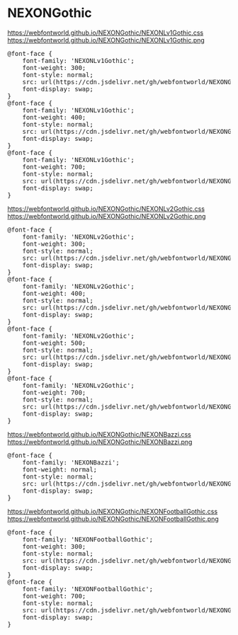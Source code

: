 # NEXONGothic

https://webfontworld.github.io/NEXONGothic/NEXONLv1Gothic.css<br>
https://webfontworld.github.io/NEXONGothic/NEXONLv1Gothic.png

<pre>
@font-face {
    font-family: 'NEXONLv1Gothic';
    font-weight: 300; 
    font-style: normal; 
    src: url(https://cdn.jsdelivr.net/gh/webfontworld/NEXONGothic/NEXONLv1GothicLowOTFLight.woff) format('woff');
    font-display: swap;
}
@font-face {
    font-family: 'NEXONLv1Gothic';
    font-weight: 400; 
    font-style: normal; 
    src: url(https://cdn.jsdelivr.net/gh/webfontworld/NEXONGothic/NEXONLv1GothicOTF.woff) format('woff');
    font-display: swap;
}
@font-face {
    font-family: 'NEXONLv1Gothic';
    font-weight: 700; 
    font-style: normal; 
    src: url(https://cdn.jsdelivr.net/gh/webfontworld/NEXONGothic/NEXONLv1GothicOTFBold.woff) format('woff');
    font-display: swap;
}
</pre>


https://webfontworld.github.io/NEXONGothic/NEXONLv2Gothic.css<br>
https://webfontworld.github.io/NEXONGothic/NEXONLv2Gothic.png

<pre>
@font-face {
    font-family: 'NEXONLv2Gothic';
    font-weight: 300; 
    font-style: normal; 
    src: url(https://cdn.jsdelivr.net/gh/webfontworld/NEXONGothic/NEXONLv2GothicLight.woff) format('woff');
    font-display: swap;
}
@font-face {
    font-family: 'NEXONLv2Gothic';
    font-weight: 400; 
    font-style: normal; 
    src: url(https://cdn.jsdelivr.net/gh/webfontworld/NEXONGothic/NEXONLv2Gothic.woff) format('woff');
    font-display: swap;
}
@font-face {
    font-family: 'NEXONLv2Gothic';
    font-weight: 500; 
    font-style: normal; 
    src: url(https://cdn.jsdelivr.net/gh/webfontworld/NEXONGothic/NEXONLv2GothicMedium.woff) format('woff');
    font-display: swap;
}
@font-face {
    font-family: 'NEXONLv2Gothic';
    font-weight: 700; 
    font-style: normal; 
    src: url(https://cdn.jsdelivr.net/gh/webfontworld/NEXONGothic/NEXONLv2GothicBold.woff) format('woff');
    font-display: swap;
}
</pre>


https://webfontworld.github.io/NEXONGothic/NEXONBazzi.css<br>
https://webfontworld.github.io/NEXONGothic/NEXONBazzi.png

<pre>
@font-face {
    font-family: 'NEXONBazzi';
    font-weight: normal; 
    font-style: normal; 
    src: url(https://cdn.jsdelivr.net/gh/webfontworld/NEXONGothic/NEXONBazzi.woff) format('woff');
    font-display: swap;
}
</pre>



https://webfontworld.github.io/NEXONGothic/NEXONFootballGothic.css<br>
https://webfontworld.github.io/NEXONGothic/NEXONFootballGothic.png

<pre>
@font-face {
    font-family: 'NEXONFootballGothic';
    font-weight: 300; 
    font-style: normal; 
    src: url(https://cdn.jsdelivr.net/gh/webfontworld/NEXONGothic/NEXONFootballGothicLA1.woff2) format('woff2');
    font-display: swap;
}
@font-face {
    font-family: 'NEXONFootballGothic';
    font-weight: 700; 
    font-style: normal; 
    src: url(https://cdn.jsdelivr.net/gh/webfontworld/NEXONGothic/NEXONFootballGothicBA1.woff2) format('woff2');
    font-display: swap;
}
</pre>

